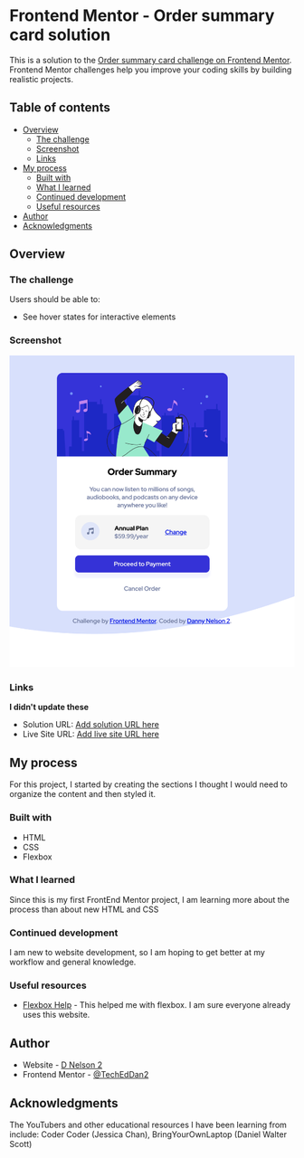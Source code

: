 # Frontend Mentor - Order summary card solution

This is a solution to the [Order summary card challenge on Frontend Mentor](https://www.frontendmentor.io/challenges/order-summary-component-QlPmajDUj). Frontend Mentor challenges help you improve your coding skills by building realistic projects. 

## Table of contents

- [Overview](#overview)
  - [The challenge](#the-challenge)
  - [Screenshot](#screenshot)
  - [Links](#links)
- [My process](#my-process)
  - [Built with](#built-with)
  - [What I learned](#what-i-learned)
  - [Continued development](#continued-development)
  - [Useful resources](#useful-resources)
- [Author](#author)
- [Acknowledgments](#acknowledgments)

## Overview

### The challenge

Users should be able to:

- See hover states for interactive elements

### Screenshot

![Final Verson](./images/ScreenShot.png)

### Links
**I didn't update these**
- Solution URL: [Add solution URL here](https://your-solution-url.com)
- Live Site URL: [Add live site URL here](https://your-live-site-url.com)

## My process

For this project, I started by creating the sections I thought I would need to organize the content and then styled it. 

### Built with

- HTML
- CSS
- Flexbox

### What I learned

Since this is my first FrontEnd Mentor project, I am learning more about the process than about new HTML and CSS 

### Continued development

I am new to website development, so I am hoping to get better at my workflow and general knowledge. 

### Useful resources

- [Flexbox Help](https://css-tricks.com/snippets/css/a-guide-to-flexbox/) - This helped me with flexbox. I am sure everyone already uses this website. 

## Author

- Website - [D Nelson 2](TBD)
- Frontend Mentor - [@TechEdDan2](https://www.frontendmentor.io/profile/TechEdDan2)

## Acknowledgments
The YouTubers and other educational resources I have been learning from include: Coder Coder (Jessica Chan), BringYourOwnLaptop (Daniel Walter Scott) 